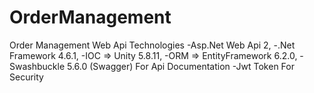 # OrderManagement
Order Management Web Api
Technologies
	-Asp.Net Web Api 2,
    -.Net Framework 4.6.1,
    -IOC => Unity 5.8.11,
    -ORM => EntityFramework 6.2.0,
    -Swashbuckle 5.6.0 (Swagger) For Api Documentation
    -Jwt Token For Security
    

